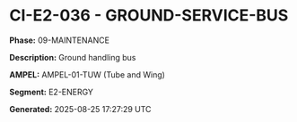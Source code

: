 # CI-E2-036 - GROUND-SERVICE-BUS

**Phase:** 09-MAINTENANCE

**Description:** Ground handling bus

**AMPEL:** AMPEL-01-TUW (Tube and Wing)

**Segment:** E2-ENERGY

**Generated:** 2025-08-25 17:27:29 UTC
